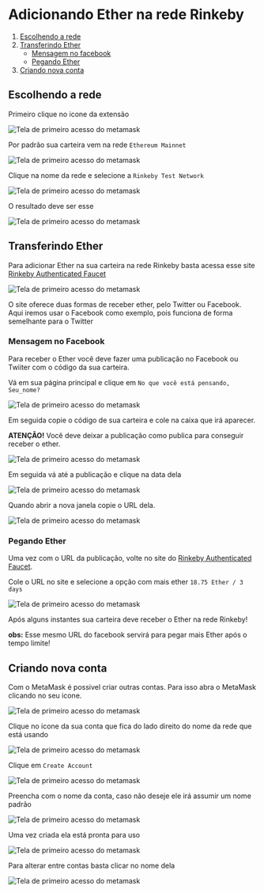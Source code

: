 # Adicionando Ether na rede Rinkeby

1. [Escolhendo a rede](#escolhendo-a-rede)
2. [Transferindo Ether](#transferindo-ether)
   - [Mensagem no facebook](#mensagem-no-facebook)
   - [Pegando Ether](#pegando-ether)
3. [Criando nova conta](#criando-nova-conta)

## Escolhendo a rede

Primeiro clique no icone da extensão

![Tela de primeiro acesso do metamask](./img/icon-metamask.png)

Por padrão sua carteira vem na rede `Ethereum Mainnet`

![Tela de primeiro acesso do metamask](./img/alterar-rede1.png)

Clique na nome da rede e selecione a `Rinkeby Test Network`

![Tela de primeiro acesso do metamask](./img/alterar-rede2.png)

O resultado deve ser esse

![Tela de primeiro acesso do metamask](./img/alterar-rede3.png)

## Transferindo Ether

Para adicionar Ether na sua carteira na rede Rinkeby basta acessa esse site [Rinkeby Authenticated Faucet](https://faucet.rinkeby.io/)

![Tela de primeiro acesso do metamask](./img/add-ether1.png)

O site oferece duas formas de receber ether, pelo Twitter ou Facebook. Aqui iremos usar o Facebook como exemplo, pois funciona de forma semelhante para o Twitter

### Mensagem no Facebook

Para receber o Ether você deve fazer uma publicação no Facebook ou Twiiter com o código da sua carteira.

Vá em sua página principal e clique em `No que você está pensando, Seu_nome?`

![Tela de primeiro acesso do metamask](./img/add-ether2.png)

Em seguida copie o código de sua carteira e cole na caixa que irá aparecer.

**ATENÇÂO!** Você deve deixar a publicação como publica para conseguir receber o ether.

![Tela de primeiro acesso do metamask](./img/add-ether3.png)

Em seguida vá até a publicação e clique na data dela

![Tela de primeiro acesso do metamask](./img/add-ether4.png)

Quando abrir a nova janela copie o URL dela.

![Tela de primeiro acesso do metamask](./img/add-ether5.png)

### Pegando Ether

Uma vez com o URL da publicação, volte no site do [Rinkeby Authenticated Faucet](https://faucet.rinkeby.io/).

Cole o URL no site e selecione a opção com mais ether `18.75 Ether / 3 days`

![Tela de primeiro acesso do metamask](./img/add-ether6.png)

Após alguns instantes sua carteira deve receber o Ether na rede Rinkeby!

**obs:** Esse mesmo URL do facebook servirá para pegar mais Ether após o tempo limite!

## Criando nova conta

Com o MetaMask é possivel criar outras contas. Para isso abra o MetaMask clicando no seu icone.

![Tela de primeiro acesso do metamask](./img/icon-metamask.png)

Clique no icone da sua conta que fica do lado direito do nome da rede que está usando

![Tela de primeiro acesso do metamask](./img/alterar-rede3.png)

Clique em `Create Account`

![Tela de primeiro acesso do metamask](./img/new-account1.png)

Preencha com o nome da conta, caso não deseje ele irá assumir um nome padrão

![Tela de primeiro acesso do metamask](./img/new-account2.png)

Uma vez criada ela está pronta para uso

![Tela de primeiro acesso do metamask](./img/new-account3.png)

Para alterar entre contas basta clicar no nome dela

![Tela de primeiro acesso do metamask](./img/new-account4.png)
